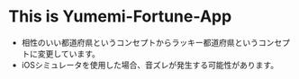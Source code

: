 # This is Yumemi-Fortune-App

- 相性のいい都道府県というコンセプトからラッキー都道府県というコンセプトに変更しています。
- iOSシミュレータを使用した場合、音ズレが発生する可能性があります。